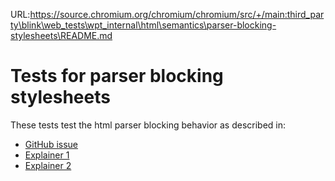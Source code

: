 URL:https://source.chromium.org/chromium/chromium/src/+/main:third_party\blink\web_tests\wpt_internal\html\semantics\parser-blocking-stylesheets\README.md
# Tests for parser blocking stylesheets

These tests test the html parser blocking behavior as described in:

- [GitHub issue](https://github.com/whatwg/html/issues/1349)
- [Explainer 1](https://github.com/chrishtr/rendering/blob/master/stylesheet-loading-proposal.md)
- [Explainer 2](https://github.com/chrishtr/rendering/blob/master/stylesheet-loading-behavior.md)


